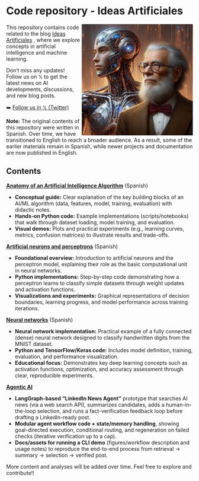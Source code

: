 # Code repository - Ideas Artificiales

<img src="RDIsaac.jpeg" alt="Descripción de la imagen" width="300" align="right">

This repository contains code related to the blog [Ideas Artificiales](https://ideas-artificiales.es/en/ia_en/)
, where we explore concepts in artificial intelligence and machine learning.

Don’t miss any updates! Follow us on 𝕏 to get the latest news on AI developments, discussions, and new blog posts.

➡️ [Follow us in 𝕏 (Twitter)](https://twitter.com/intent/follow?original_referer=https%3A%2F%2Fideas-artificiales.es%2F&ref_src=twsrc%5Etfw%7Ctwcamp%5Ebuttonembed%7Ctwterm%5Efollow%7Ctwgr%5ERDOlivaw_en&region=follow_link&screen_name=RDOlivaw_en_)

**Note:** The original contents of this repository were written in Spanish. Over time, we have transitioned to English to reach a broader audience. As a result, some of the earlier materials remain in Spanish, while newer projects and documentation are now published in English.

## Contents

**[Anatomy of an Artificial Intelligence Algorithm](https://github.com/DrAnonimo/IdeasArtificiales/tree/main/Anatom%C3%ADaAlgoritmoIA)** (Spanish)
- **Conceptual guide:** Clear explanation of the key building blocks of an AI/ML algorithm (data, features, model, training, evaluation) with didactic notes.
- **Hands-on Python code:** Example implementations (scripts/notebooks) that walk through dataset loading, model training, and evaluation.
- **Visual demos:** Plots and practical experiments (e.g., learning curves, metrics, confusion matrices) to illustrate results and trade-offs.
 

**[Artificial neurons and perceptrons](https://github.com/DrAnonimo/IdeasArtificiales/tree/neurona-artificial/NeuronasArtificialesPerceptron)** (Spanish)
- **Foundational overview:** Introduction to artificial neurons and the perceptron model, explaining their role as the basic computational unit in neural networks.
- **Python implementations:** Step-by-step code demonstrating how a perceptron learns to classify simple datasets through weight updates and activation functions.
- **Visualizations and experiments:** Graphical representations of decision boundaries, learning progress, and model performance across training iterations.

**[Neural networks](https://github.com/DrAnonimo/IdeasArtificiales/tree/AgenticAI/RedesNeuronales)** (Spanish)
- **Neural network implementation:** Practical example of a fully connected (dense) neural network designed to classify handwritten digits from the MNIST dataset.
- **Python and TensorFlow/Keras code:** Includes model definition, training, evaluation, and performance visualization.
- **Educational focus:** Demonstrates key deep learning concepts such as activation functions, optimization, and accuracy assessment through clear, reproducible experiments.

**[Agentic AI](https://github.com/DrAnonimo/IdeasArtificiales/tree/main/AgenticAI)**
- **LangGraph-based “LinkedIn News Agent”** prototype that searches AI news (via a web search API), summarizes candidates, adds a human-in-the-loop selection, and runs a fact-verification feedback loop before drafting a LinkedIn-ready post.
- **Modular agent workflow code + state/memory handling**, showing goal-directed execution, conditional routing, and regeneration on failed checks (iterative verification up to a cap).
- **Docs/assets for running a CLI demo** (figures/workflow description and usage notes) to reproduce the end-to-end process from retrieval → summary → selection → verified post.

More content and analyses will be added over time. Feel free to explore and contribute!!



